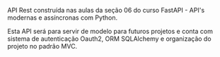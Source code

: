 API Rest construída nas aulas da seção 06 do curso FastAPI - API's modernas e assíncronas com Python.

Esta API será para servir de modelo para futuros projetos e conta com sistema de autenticação Oauth2, ORM SQLAlchemy e organização do projeto no padrão MVC.
